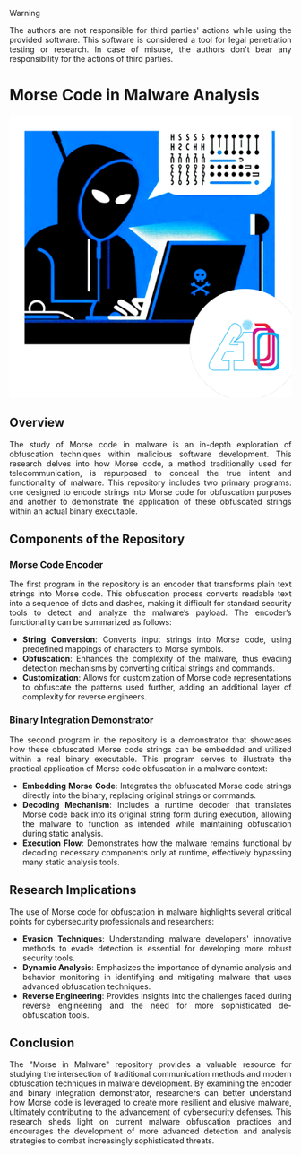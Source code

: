 <div style="text-align: justify;">
  
> [!WARNING]
> The authors are not responsible for third parties' actions while using the provided software. This software is considered a tool for legal penetration testing or research. In case of misuse, the authors don't bear any responsibility for the actions of third parties.

# Morse Code in Malware Analysis
<p align="center">
<img src="https://github.com/aiooord/mim/blob/main/readme_photos/logo.png">
</p>

## Overview

The study of Morse code in malware is an in-depth exploration of obfuscation techniques within malicious software development. This research delves into how Morse code, a method traditionally used for telecommunication, is repurposed to conceal the true intent and functionality of malware. This repository includes two primary programs: one designed to encode strings into Morse code for obfuscation purposes and another to demonstrate the application of these obfuscated strings within an actual binary executable.

## Components of the Repository

### Morse Code Encoder

The first program in the repository is an encoder that transforms plain text strings into Morse code. This obfuscation process converts readable text into a sequence of dots and dashes, making it difficult for standard security tools to detect and analyze the malware’s payload. The encoder’s functionality can be summarized as follows:

- **String Conversion**: Converts input strings into Morse code, using predefined mappings of characters to Morse symbols.
- **Obfuscation**: Enhances the complexity of the malware, thus evading detection mechanisms by converting critical strings and commands.
- **Customization**: Allows for customization of Morse code representations to obfuscate the patterns used further, adding an additional layer of complexity for reverse engineers.

### Binary Integration Demonstrator

The second program in the repository is a demonstrator that showcases how these obfuscated Morse code strings can be embedded and utilized within a real binary executable. This program serves to illustrate the practical application of Morse code obfuscation in a malware context:

- **Embedding Morse Code**: Integrates the obfuscated Morse code strings directly into the binary, replacing original strings or commands.
- **Decoding Mechanism**: Includes a runtime decoder that translates Morse code back into its original string form during execution, allowing the malware to function as intended while maintaining obfuscation during static analysis.
- **Execution Flow**: Demonstrates how the malware remains functional by decoding necessary components only at runtime, effectively bypassing many static analysis tools.

## Research Implications

The use of Morse code for obfuscation in malware highlights several critical points for cybersecurity professionals and researchers:

- **Evasion Techniques**: Understanding malware developers' innovative methods to evade detection is essential for developing more robust security tools.
- **Dynamic Analysis**: Emphasizes the importance of dynamic analysis and behavior monitoring in identifying and mitigating malware that uses advanced obfuscation techniques.
- **Reverse Engineering**: Provides insights into the challenges faced during reverse engineering and the need for more sophisticated de-obfuscation tools.

## Conclusion

The "Morse in Malware" repository provides a valuable resource for studying the intersection of traditional communication methods and modern obfuscation techniques in malware development. By examining the encoder and binary integration demonstrator, researchers can better understand how Morse code is leveraged to create more resilient and elusive malware, ultimately contributing to the advancement of cybersecurity defenses. This research sheds light on current malware obfuscation practices and encourages the development of more advanced detection and analysis strategies to combat increasingly sophisticated threats.

</div>
